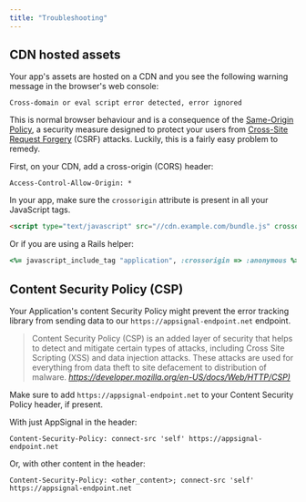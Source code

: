 ```yaml
---
title: "Troubleshooting"
---
```


## CDN hosted assets

Your app's assets are hosted on a CDN and you see the following warning message in the browser's web console:

```
Cross-domain or eval script error detected, error ignored
```

This is normal browser behaviour and is a consequence of the [Same-Origin Policy](https://developer.mozilla.org/en-US/docs/Web/Security/Same-origin_policy), a security measure designed to protect your users from [Cross-Site Request Forgery](<https://www.owasp.org/index.php/Cross-Site_Request_Forgery_(CSRF)>) (CSRF) attacks. Luckily, this is a fairly easy problem to remedy.

First, on your CDN, add a cross-origin (CORS) header:

```
Access-Control-Allow-Origin: *
```

In your app, make sure the `crossorigin` attribute is present in all your JavaScript tags.

```html
<script type="text/javascript" src="//cdn.example.com/bundle.js" crossorigin="anonymous">
```

Or if you are using a Rails helper:

```ruby
<%= javascript_include_tag "application", :crossorigin => :anonymous %>
```

## Content Security Policy (CSP)

Your Application's content Security Policy might prevent the error tracking library from sending data to our `https://appsignal-endpoint.net` endpoint.

> Content Security Policy (CSP) is an added layer of security that helps to detect and mitigate certain types of attacks, including Cross Site Scripting (XSS) and data injection attacks. These attacks are used for everything from data theft to site defacement to distribution of malware.
> <cite>[https://developer.mozilla.org/en-US/docs/Web/HTTP/CSP)](https://developer.mozilla.org/en-US/docs/Web/HTTP/CSP)</cite>

Make sure to add `https://appsignal-endpoint.net` to your Content Security Policy header, if present.

With just AppSignal in the header:

```
Content-Security-Policy: connect-src 'self' https://appsignal-endpoint.net
```

Or, with other content in the header:

```
Content-Security-Policy: <other_content>; connect-src 'self' https://appsignal-endpoint.net
```
